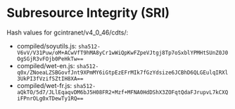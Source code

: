 # Subresource Integrity (SRI)

Hash values for gcintranet/v4_0_46/cdts/:
- compiled/soyutils.js: `sha512-V6vV/V31Puw/oM+ACwVfT9hMA8yCr1wWiQpKwFZpeVJtgj8Tp7oSxblYPMHtSUnZ0J0OgSGjR3vFOjb0PeHkTw==`
- compiled/wet-en.js: `sha512-q0x/ZNoeaLZSBGovfJnt9XPmMY6iGtpEzEFrMIk7fGzYdsize6JCBhD6QLGEulqIRXl3UkPI3fVzifSZtIH8XA==`
- compiled/wet-fr.js: `sha512-aQkTO/5d7/JLlEqaqvDM6bJ5H08FR2+Mzf+MFNA0HdDShX3ZOFqtQdaFJrupvL7kCXQiFPnrOLg0xTDewTy1RQ==`

